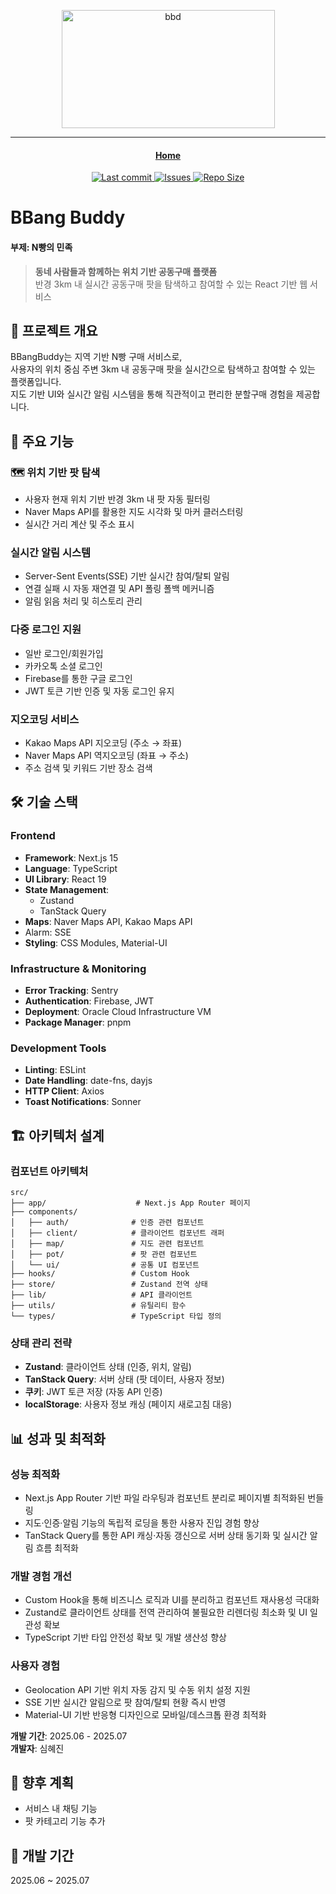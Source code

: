 <p align="center">
  <img width="341" height="189" alt="bbd" src="https://github.com/user-attachments/assets/dc80f415-9bc0-4ce1-8b9a-d02644b4161a" />
</p>
<hr>

<h4 align="center">
  <a href="https://bbangbuddy.com">Home</a>
</h4>
<div align="center">
  <p>
    <a href="https://github.com/LazyVim/LazyVim/pulse">
      <img alt="Last commit" src="https://img.shields.io/github/last-commit/shj78/bbang-buddy?style=for-the-badge&logo=starship&color=8bd5ca&logoColor=D9E0EE&labelColor=302D41"/>
    </a>
    <a href="https://github.com/LazyVim/LazyVim/issues">
      <img alt="Issues" src="https://img.shields.io/github/issues/shj78/bbang-buddy?style=for-the-badge&logo=bilibili&color=F5E0DC&logoColor=D9E0EE&labelColor=302D41" />
    </a>
      <a href="https://github.com/LazyVim/LazyVim">
      <img alt="Repo Size" src="https://img.shields.io/github/repo-size/shj78/bbang-buddy?color=%23DDB6F2&label=SIZE&logo=codesandbox&style=for-the-badge&logoColor=D9E0EE&labelColor=302D41" />
    </a>
  </p>
</div>

# BBang Buddy
#### 부제: N빵의 민족

> **동네 사람들과 함께하는 위치 기반 공동구매 플랫폼**  
> 반경 3km 내 실시간 공동구매 팟을 탐색하고 참여할 수 있는 React 기반 웹 서비스


## 📖 프로젝트 개요

BBangBuddy는 지역 기반 N빵 구매 서비스로, <br>
사용자의 위치 중심 주변 3km 내 공동구매 팟을 실시간으로 탐색하고 참여할 수 있는 플랫폼입니다.  <br>
지도 기반 UI와 실시간 알림 시스템을 통해 직관적이고 편리한 분할구매 경험을 제공합니다.

## 📍 주요 기능

### 🗺️ **위치 기반 팟 탐색**
- 사용자 현재 위치 기반 반경 3km 내 팟 자동 필터링
- Naver Maps API를 활용한 지도 시각화 및 마커 클러스터링
- 실시간 거리 계산 및 주소 표시

### **실시간 알림 시스템**
- Server-Sent Events(SSE) 기반 실시간 참여/탈퇴 알림
- 연결 실패 시 자동 재연결 및 API 폴링 폴백 메커니즘
- 알림 읽음 처리 및 히스토리 관리

### **다중 로그인 지원**
- 일반 로그인/회원가입
- 카카오톡 소셜 로그인
- Firebase를 통한 구글 로그인
- JWT 토큰 기반 인증 및 자동 로그인 유지

### **지오코딩 서비스**
- Kakao Maps API 지오코딩 (주소 → 좌표)
- Naver Maps API 역지오코딩 (좌표 → 주소)
- 주소 검색 및 키워드 기반 장소 검색

## 🛠️ 기술 스택

### **Frontend**
- **Framework**: Next.js 15
- **Language**: TypeScript 
- **UI Library**: React 19
- **State Management**: 
  - Zustand 
  - TanStack Query 
- **Maps**: Naver Maps API, Kakao Maps API
- Alarm: SSE
- **Styling**: CSS Modules, Material-UI 

### **Infrastructure & Monitoring**
- **Error Tracking**: Sentry
- **Authentication**: Firebase, JWT
- **Deployment**: Oracle Cloud Infrastructure VM
- **Package Manager**: pnpm

### **Development Tools**
- **Linting**: ESLint
- **Date Handling**: date-fns, dayjs
- **HTTP Client**: Axios
- **Toast Notifications**: Sonner

## 🏗️ 아키텍처 설계

### **컴포넌트 아키텍처**
```
src/
├── app/                    # Next.js App Router 페이지
├── components/
│   ├── auth/              # 인증 관련 컴포넌트
│   ├── client/            # 클라이언트 컴포넌트 래퍼
│   ├── map/               # 지도 관련 컴포넌트
│   ├── pot/               # 팟 관련 컴포넌트
│   └── ui/                # 공통 UI 컴포넌트
├── hooks/                 # Custom Hook
├── store/                 # Zustand 전역 상태
├── lib/                   # API 클라이언트
├── utils/                 # 유틸리티 함수
└── types/                 # TypeScript 타입 정의
```

### **상태 관리 전략**
- **Zustand**: 클라이언트 상태 (인증, 위치, 알림)
- **TanStack Query**: 서버 상태 (팟 데이터, 사용자 정보)
- **쿠키**: JWT 토큰 저장 (자동 API 인증)
- **localStorage**: 사용자 정보 캐싱 (페이지 새로고침 대응)

## 📊 성과 및 최적화

### **성능 최적화**
- Next.js App Router 기반 파일 라우팅과 컴포넌트 분리로 페이지별 최적화된 번들링
- 지도·인증·알림 기능의 독립적 로딩을 통한 사용자 진입 경험 향상
- TanStack Query를 통한 API 캐싱·자동 갱신으로 서버 상태 동기화 및 실시간 알림 흐름 최적화

### **개발 경험 개선**
- Custom Hook을 통해 비즈니스 로직과 UI를 분리하고 컴포넌트 재사용성 극대화
- Zustand로 클라이언트 상태를 전역 관리하여 불필요한 리렌더링 최소화 및 UI 일관성 확보
- TypeScript 기반 타입 안전성 확보 및 개발 생산성 향상

### **사용자 경험**
- Geolocation API 기반 위치 자동 감지 및 수동 위치 설정 지원
- SSE 기반 실시간 알림으로 팟 참여/탈퇴 현황 즉시 반영
- Material-UI 기반 반응형 디자인으로 모바일/데스크톱 환경 최적화

**개발 기간**: 2025.06 - 2025.07  
**개발자**: 심혜진


## 🎯 향후 계획

- 서비스 내 채팅 기능
- 팟 카테고리 기능 추가 


## 📆 개발 기간
2025.06 ~ 2025.07 

